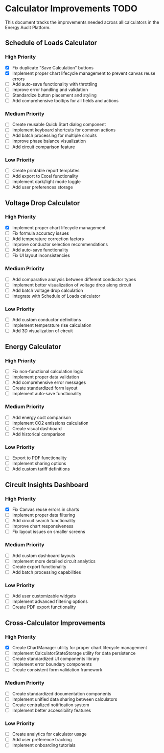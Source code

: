 # Calculator Improvements TODO

This document tracks the improvements needed across all calculators in the Energy Audit Platform.

## Schedule of Loads Calculator

### High Priority
- [x] Fix duplicate "Save Calculation" buttons
- [x] Implement proper chart lifecycle management to prevent canvas reuse errors
- [ ] Add auto-save functionality with throttling
- [ ] Improve error handling and validation
- [ ] Standardize button placement and styling
- [ ] Add comprehensive tooltips for all fields and actions

### Medium Priority
- [ ] Create reusable Quick Start dialog component
- [ ] Implement keyboard shortcuts for common actions
- [ ] Add batch processing for multiple circuits
- [ ] Improve phase balance visualization
- [ ] Add circuit comparison feature

### Low Priority
- [ ] Create printable report templates
- [ ] Add export to Excel functionality
- [ ] Implement dark/light mode toggle
- [ ] Add user preferences storage

## Voltage Drop Calculator

### High Priority
- [x] Implement proper chart lifecycle management
- [ ] Fix formula accuracy issues
- [ ] Add temperature correction factors
- [ ] Improve conductor selection recommendations
- [ ] Add auto-save functionality
- [ ] Fix UI layout inconsistencies

### Medium Priority
- [ ] Add comparative analysis between different conductor types
- [ ] Implement better visualization of voltage drop along circuit
- [ ] Add batch voltage drop calculation
- [ ] Integrate with Schedule of Loads calculator

### Low Priority
- [ ] Add custom conductor definitions
- [ ] Implement temperature rise calculation
- [ ] Add 3D visualization of circuit

## Energy Calculator

### High Priority
- [ ] Fix non-functional calculation logic
- [ ] Implement proper data validation
- [ ] Add comprehensive error messages
- [ ] Create standardized form layout
- [ ] Implement auto-save functionality

### Medium Priority
- [ ] Add energy cost comparison
- [ ] Implement CO2 emissions calculation
- [ ] Create visual dashboard
- [ ] Add historical comparison

### Low Priority
- [ ] Export to PDF functionality
- [ ] Implement sharing options
- [ ] Add custom tariff definitions

## Circuit Insights Dashboard

### High Priority
- [x] Fix Canvas reuse errors in charts
- [ ] Implement proper data filtering
- [ ] Add circuit search functionality
- [ ] Improve chart responsiveness
- [ ] Fix layout issues on smaller screens

### Medium Priority
- [ ] Add custom dashboard layouts
- [ ] Implement more detailed circuit analytics
- [ ] Create export functionality
- [ ] Add batch processing capabilities

### Low Priority
- [ ] Add user customizable widgets
- [ ] Implement advanced filtering options
- [ ] Create PDF export functionality

## Cross-Calculator Improvements

### High Priority
- [x] Create ChartManager utility for proper chart lifecycle management
- [ ] Implement CalculatorStateStorage utility for data persistence
- [ ] Create standardized UI components library
- [ ] Implement error boundary components
- [ ] Create consistent form validation framework

### Medium Priority
- [ ] Create standardized documentation components
- [ ] Implement unified data sharing between calculators
- [ ] Create centralized notification system
- [ ] Implement better accessibility features

### Low Priority
- [ ] Create analytics for calculator usage
- [ ] Add user preference tracking
- [ ] Implement onboarding tutorials 